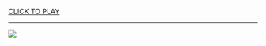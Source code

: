 
<a href="https://premium76.site?title=interstellar_games_unblocked&ref=13M">CLICK TO PLAY</a></h3>
<hr>

<a href="https://premium76.site?title=interstellar_games_unblocked&ref=13M"><img src="https://clearcache.store/games.png"></a>


